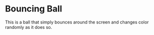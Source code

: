 # Bouncing Ball

This is a ball that simply bounces around the screen and changes color randomly as it does so.
